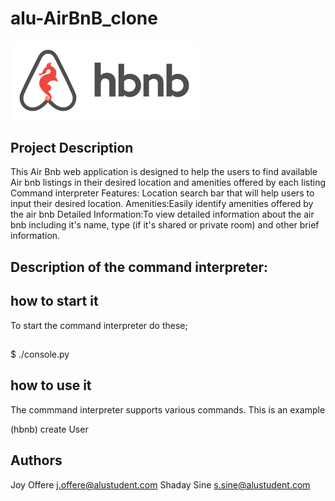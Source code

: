 # alu-AirBnB_clone
<img width ="300" alt="2024-15-01" src="air-bnb.png" >

## Project Description

This Air Bnb web application is designed to help the users to find available Air bnb listings in their desired location and amenities offered by each listing 
Command interpreter Features:
Location search bar that will help users to input their desired location.
Amenities:Easily identify amenities offered by the air bnb
Detailed Information:To view detailed information about the air bnb including it's name, type (if it's shared or private room) and other brief information.


## Description of the command interpreter:
  ## how to start it
  To start the command interpreter do these;
##  
$ ./console.py
##
  ## how to use it
  The commmand interpreter supports various commands. This is an example 
  
  (hbnb) create User
  


## Authors
Joy Offere <j.offere@alustudent.com>
Shaday Sine <s.sine@alustudent.com>

